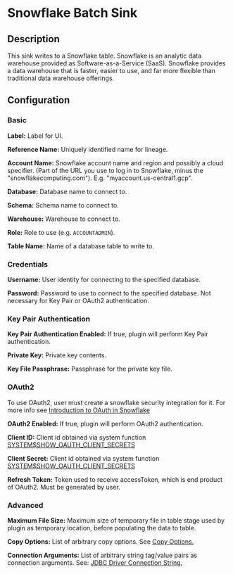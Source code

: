 # Snowflake Batch Sink


Description
-----------
This sink writes to a Snowflake table. Snowflake is an analytic data warehouse provided as Software-as-a-Service (SaaS). 
Snowflake provides a data warehouse that is faster, easier to use, and far more flexible than traditional data warehouse 
offerings.

Configuration
-------------

### Basic

**Label:** Label for UI.

**Reference Name:** Uniquely identified name for lineage.

**Account Name:** Snowflake account name and region and possibly a cloud specifier. (Part of the URL you use to 
log in to Snowflake, minus the "snowflakecomputing.com"). E.g. "myaccount.us-central1.gcp".

**Database:** Database name to connect to.

**Schema:** Schema name to connect to.

**Warehouse:** Warehouse to connect to.

**Role:** Role to use (e.g. `ACCOUNTADMIN`).

**Table Name:** Name of a database table to write to. 

### Credentials

**Username:** User identity for connecting to the specified database.

**Password:** Password to use to connect to the specified database. Not necessary for Key Pair or OAuth2 authentication.

### Key Pair Authentication

**Key Pair Authentication Enabled:** If true, plugin will perform Key Pair authentication.

**Private Key:** Private key contents.

**Key File Passphrase:** Passphrase for the private key file.

### OAuth2

To use OAuth2, user must create a snowflake security integration for it.
For more info see [Introduction to OAuth in Snowflake](https://docs.snowflake.net/manuals/user-guide/oauth-intro.html)

**OAuth2 Enabled:** If true, plugin will perform OAuth2 authentication.

**Client ID:** Client id obtained via system function 
[SYSTEM$SHOW_OAUTH_CLIENT_SECRETS](https://docs.snowflake.net/manuals/sql-reference/functions/system_show_oauth_client_secrets.html)

**Client Secret:** Client id obtained via system function 
[SYSTEM$SHOW_OAUTH_CLIENT_SECRETS](https://docs.snowflake.net/manuals/sql-reference/functions/system_show_oauth_client_secrets.html)

**Refresh Token:** Token used to receive accessToken, which is end product of OAuth2. Must be generated by user.

### Advanced

**Maximum File Size:** Maximum size of temporary file in table stage used by plugin as temporary location,
before populating the data to table.

**Copy Options:** List of arbitrary copy options. See 
[Copy Options.](https://docs.snowflake.net/manuals/sql-reference/sql/copy-into-table.html#copy-options-copyoptions)

**Connection Arguments:** List of arbitrary string tag/value pairs as connection arguments. See: 
[JDBC Driver Connection String.](https://docs.snowflake.net/manuals/user-guide/jdbc-configure.html#jdbc-driver-connection-string)
